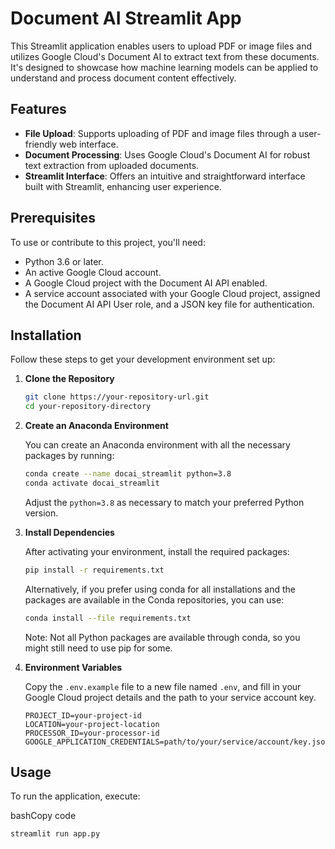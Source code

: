 # Document AI Streamlit App

This Streamlit application enables users to upload PDF or image files and utilizes Google Cloud's Document AI to extract text from these documents. It's designed to showcase how machine learning models can be applied to understand and process document content effectively.

## Features

- **File Upload**: Supports uploading of PDF and image files through a user-friendly web interface.
- **Document Processing**: Uses Google Cloud's Document AI for robust text extraction from uploaded documents.
- **Streamlit Interface**: Offers an intuitive and straightforward interface built with Streamlit, enhancing user experience.

## Prerequisites

To use or contribute to this project, you'll need:

- Python 3.6 or later.
- An active Google Cloud account.
- A Google Cloud project with the Document AI API enabled.
- A service account associated with your Google Cloud project, assigned the Document AI API User role, and a JSON key file for authentication.

## Installation

Follow these steps to get your development environment set up:

1. **Clone the Repository**

   ```bash
   git clone https://your-repository-url.git
   cd your-repository-directory
   ```
2.  **Create an Anaconda Environment**
    
    You can create an Anaconda environment with all the necessary packages by running:
    
    ```bash 
    conda create --name docai_streamlit python=3.8
    conda activate docai_streamlit
    ```
    Adjust the `python=3.8` as necessary to match your preferred Python version.
    
3.  **Install Dependencies**
    
    After activating your environment, install the required packages:
    
    ```bash
    pip install -r requirements.txt 
    ```
    Alternatively, if you prefer using conda for all installations and the packages are available in the Conda repositories, you can use:
    
    ```bash
    conda install --file requirements.txt 
    ```
    Note: Not all Python packages are available through conda, so you might still need to use pip for some.
    
4.  **Environment Variables**
    
    Copy the `.env.example` file to a new file named `.env`, and fill in your Google Cloud project details and the path to your service account key.
    
    ```plaintext
    PROJECT_ID=your-project-id
    LOCATION=your-project-location
    PROCESSOR_ID=your-processor-id
    GOOGLE_APPLICATION_CREDENTIALS=path/to/your/service/account/key.json` 
    ```

## Usage

To run the application, execute:

bashCopy code

`streamlit run app.py`